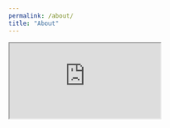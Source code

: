 ```yaml
---
permalink: /about/
title: "About"
---
```


<iframe src="https://docs.google.com/document/d/e/2PACX-1vT70ubwsfRTcRrn9FiOVv4spNa0cdk-OQba4TFdv4_CfqgRH4HCgesjN6ENnXP36fYNOh04v-5Bk3az/pub?embedded=true"></iframe>
